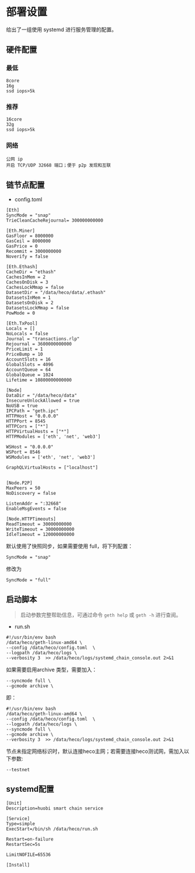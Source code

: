 # 部署设置

给出了一组使用 systemd 进行服务管理的配置。

## 硬件配置

### 最低

```
8core
16g
ssd iops>5k
```

### 推荐
```
16core
32g
ssd iops>5k
```

### 网络

```
公网 ip
开启 TCP/UDP 32668 端口；便于 p2p 发现和互联
```

## 链节点配置

* config.toml

```
[Eth]
SyncMode = "snap"
TrieCleanCacheRejournal= 300000000000

[Eth.Miner]
GasFloor = 8000000
GasCeil = 8000000
GasPrice = 0
Recommit = 3000000000
Noverify = false

[Eth.Ethash]
CacheDir = "ethash"
CachesInMem = 2
CachesOnDisk = 3
CachesLockMmap = false
DatasetDir = "/data/heco/data/.ethash"
DatasetsInMem = 1
DatasetsOnDisk = 2
DatasetsLockMmap = false
PowMode = 0

[Eth.TxPool]
Locals = []
NoLocals = false
Journal = "transactions.rlp"
Rejournal = 3600000000000
PriceLimit = 1
PriceBump = 10
AccountSlots = 16
GlobalSlots = 4096
AccountQueue = 64
GlobalQueue = 1024
Lifetime = 10800000000000

[Node]
DataDir = "/data/heco/data"
InsecureUnlockAllowed = true
NoUSB = true
IPCPath = "geth.ipc"
HTTPHost = "0.0.0.0"
HTTPPort = 8545
HTTPCors = ["*"]
HTTPVirtualHosts = ["*"]
HTTPModules = ['eth', 'net', 'web3']

WSHost = "0.0.0.0"
WSPort = 8546
WSModules = ['eth', 'net', 'web3']

GraphQLVirtualHosts = ["localhost"]


[Node.P2P]
MaxPeers = 50
NoDiscovery = false

ListenAddr = ":32668"
EnableMsgEvents = false

[Node.HTTPTimeouts]
ReadTimeout = 30000000000
WriteTimeout = 30000000000
IdleTimeout = 120000000000

```

默认使用了快照同步，如果需要使用 full，将下列配置：

```
SyncMode = "snap"
```
修改为
```
SyncMode = "full"
```

## 启动脚本

> 启动参数完整帮助信息，可通过命令 `geth help` 或 `geth -h` 进行查阅。

* run.sh


```
#!/usr/bin/env bash
/data/heco/geth-linux-amd64 \
--config /data/heco/config.toml  \
--logpath /data/heco/logs \
--verbosity 3  >> /data/heco/logs/systemd_chain_console.out 2>&1
```

如果需要启用archive 类型，需要加入：

```
--syncmode full \
--gcmode archive \
```

即：

```
#!/usr/bin/env bash
/data/heco/geth-linux-amd64 \
--config /data/heco/config.toml  \
--logpath /data/heco/logs \
--syncmode full \
--gcmode archive \
--verbosity 3  >> /data/heco/logs/systemd_chain_console.out 2>&1
```

节点未指定网络标识时，默认连接heco主网；若需要连接heco测试网，需加入以下参数:

```
--testnet
```

## systemd配置

```
[Unit]
Description=huobi smart chain service

[Service]
Type=simple
ExecStart=/bin/sh /data/heco/run.sh

Restart=on-failure
RestartSec=5s

LimitNOFILE=65536

[Install]

```